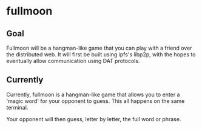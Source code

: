 # fullmoon

## Goal
Fullmoon will be a hangman-like game that you can play with a friend over the distributed web. It will first be built using ipfs's libp2p, with the hopes to eventually allow communication using DAT protocols.

## Currently
Currently, fullmoon is a hangman-like game that allows you to enter a 'magic word' for your opponent to guess. This all happens on the same terminal.

Your opponent will then guess, letter by letter, the full word or phrase.